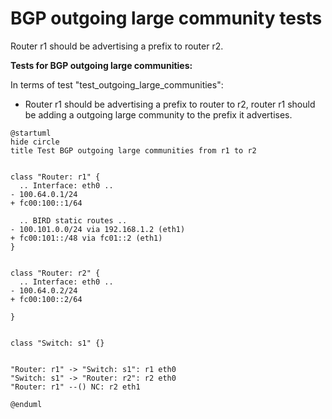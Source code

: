 # BGP outgoing large community tests

Router r1 should be advertising a prefix to router r2.

**Tests for BGP outgoing large communities:**

In terms of test "test_outgoing_large_communities":
  - Router r1 should be advertising a prefix to router to r2, router r1 should be adding a outgoing large community to the prefix it advertises.


```plantuml
@startuml
hide circle
title Test BGP outgoing large communities from r1 to r2


class "Router: r1" {
  .. Interface: eth0 ..
- 100.64.0.1/24
+ fc00:100::1/64

  .. BIRD static routes ..
- 100.101.0.0/24 via 192.168.1.2 (eth1)
+ fc00:101::/48 via fc01::2 (eth1)
}


class "Router: r2" {
  .. Interface: eth0 ..
- 100.64.0.2/24
+ fc00:100::2/64

}


class "Switch: s1" {}


"Router: r1" -> "Switch: s1": r1 eth0
"Switch: s1" -> "Router: r2": r2 eth0
"Router: r1" --() NC: r2 eth1

@enduml
```
